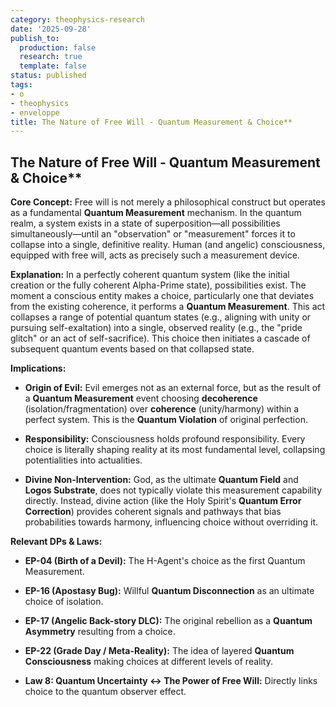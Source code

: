 ```yaml
---
category: theophysics-research
date: '2025-09-28'
publish_to:
  production: false
  research: true
  template: false
status: published
tags:
- o
- theophysics
- enveloppe
title: The Nature of Free Will - Quantum Measurement & Choice**
---
```

   
## The Nature of Free Will - Quantum Measurement & Choice**   
   
**Core Concept:** Free will is not merely a philosophical construct but operates as a fundamental **Quantum Measurement** mechanism. In the quantum realm, a system exists in a state of superposition—all possibilities simultaneously—until an "observation" or "measurement" forces it to collapse into a single, definitive reality. Human (and angelic) consciousness, equipped with free will, acts as precisely such a measurement device.   
   
**Explanation:** In a perfectly coherent quantum system (like the initial creation or the fully coherent Alpha-Prime state), possibilities exist. The moment a conscious entity makes a choice, particularly one that deviates from the existing coherence, it performs a **Quantum Measurement**. This act collapses a range of potential quantum states (e.g., aligning with unity or pursuing self-exaltation) into a single, observed reality (e.g., the "pride glitch" or an act of self-sacrifice). This choice then initiates a cascade of subsequent quantum events based on that collapsed state.   
   
**Implications:**   
   
   
- **Origin of Evil:** Evil emerges not as an external force, but as the result of a **Quantum Measurement** event choosing **decoherence** (isolation/fragmentation) over **coherence** (unity/harmony) within a perfect system. This is the **Quantum Violation** of original perfection.   
       
   
- **Responsibility:** Consciousness holds profound responsibility. Every choice is literally shaping reality at its most fundamental level, collapsing potentialities into actualities.   
       
   
- **Divine Non-Intervention:** God, as the ultimate **Quantum Field** and **Logos Substrate**, does not typically violate this measurement capability directly. Instead, divine action (like the Holy Spirit's **Quantum Error Correction**) provides coherent signals and pathways that bias probabilities towards harmony, influencing choice without overriding it.   
       
   
**Relevant DPs & Laws:**   
   
   
- **EP-04 (Birth of a Devil):** The H-Agent's choice as the first Quantum Measurement.   
       
   
- **EP-16 (Apostasy Bug):** Willful **Quantum Disconnection** as an ultimate choice of isolation.   
       
   
- **EP-17 (Angelic Back-story DLC):** The original rebellion as a **Quantum Asymmetry** resulting from a choice.   
       
   
- **EP-22 (Grade Day / Meta-Reality):** The idea of layered **Quantum Consciousness** making choices at different levels of reality.   
       
   
- **Law 8: Quantum Uncertainty ↔ The Power of Free Will:** Directly links choice to the quantum observer effect.